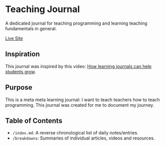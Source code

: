 # Teaching Journal
A dedicated journal for teaching programming and learning teaching fundamentals in general.

[Live Site](https://acidtone.github.io/teaching-journal/)

## Inspiration
This journal was inspired by this video: [How learning journals can help students grow](breakdowns/how-learning-journals-can-help-students-grow.md).

## Purpose
This is a meta meta learning journal: I want to teach teachers how to teach programming. This journal was created for me to document my journey.

## Table of Contents
- `/index.md`: A reverse chronological list of daily notes/entries.
- `/breakdowns`: Summaries of individual articles, videos and resources.